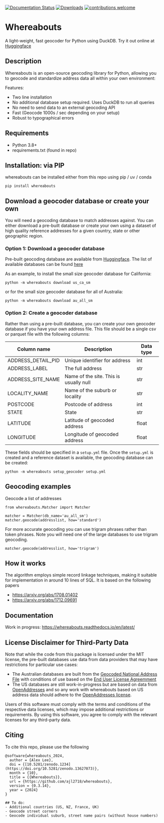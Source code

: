 [![Documentation Status](https://readthedocs.org/projects/whereabouts/badge/?version=latest)](http://whereabouts.readthedocs.io/en/latest/?badge=latest)
[![Downloads](https://pepy.tech/badge/whereabouts)](https://pepy.tech/project/whereabouts)
[![contributions welcome](https://img.shields.io/badge/contributions-welcome-brightgreen.svg?style=flat)](https://github.com/ajl2718/whereabouts/issues)

# Whereabouts
A light-weight, fast geocoder for Python using DuckDB. Try it out online at [Huggingface](https://huggingface.co/spaces/saunteringcat/whereabouts-geocoding)

## Description
Whereabouts is an open-source geocoding library for Python, allowing you to geocode and standardize address data all within your own environment:

Features:
- Two line installation
- No additional database setup required. Uses DuckDB to run all queries
- No need to send data to an external geocoding API
- Fast (Geocode 1000s / sec depending on your setup)
- Robust to typographical errors

## Requirements
- Python 3.8+
- requirements.txt (found in repo)

## Installation: via PIP

whereabouts can be installed either from this repo using pip / uv / conda

```
pip install whereabouts
```

## Download a geocoder database or create your own

You will need a geocoding database to match addresses against. You can either download a pre-built database or create your own using a dataset of high quality reference addresses for a given country, state or other geographic region.

### Option 1: Download a geocoder database

Pre-built geocoding database are available from [Huggingface](https://www.huggingface.co). The list of available databases can be found [here](https://huggingface.co/saunteringcat/whereabouts-db/tree/main)

As an example, to install the small size geocoder database for California:

```
python -m whereabouts download us_ca_sm
```

or for the small size geocoder database for all of Australia:

```
python -m whereabouts download au_all_sm
```

### Option 2: Create a geocoder database

Rather than using a pre-built database, you can create your own geocoder database if you have your own address file. This file should be a single csv or parquet file with the following columns:

| Column name | Description | Data type |
| ----------- | ----------- | --------- |
| ADDRESS_DETAIL_PID | Unique identifier for address | int |
| ADDRESS_LABEL | The full address | str |
| ADDRESS_SITE_NAME | Name of the site. This is usually null | str |
| LOCALITY_NAME | Name of the suburb or locality | str |
| POSTCODE | Postcode of address | int |
| STATE | State | str |
| LATITUDE | Latitude of geocoded address | float |
| LONGITUDE | Longitude of geocoded address | float |

These fields should be specified in a `setup.yml` file. Once the `setup.yml` is created and a reference dataset is available, the geocoding database can be created:

```
python -m whereabouts setup_geocoder setup.yml
```
## Geocoding examples

Geocode a list of addresses 
```
from whereabouts.Matcher import Matcher

matcher = Matcher(db_name='au_all_sm')
matcher.geocode(addresslist, how='standard')
```

For more accurate geocoding you can use trigram phrases rather than token phrases. Note you will need one of the large databases to use trigram geocoding.
```
matcher.geocode(addresslist, how='trigram')
```

## How it works
The algorithm employs simple record linkage techniques, making it suitable for implementation in around 10 lines of SQL. It is based on the following papers
- https://arxiv.org/abs/1708.01402
- https://arxiv.org/abs/1712.09691

## Documentation
Work in progress: https://whereabouts.readthedocs.io/en/latest/

## License Disclaimer for Third-Party Data
Note that while the code from this package is licensed under the MIT license, the pre-built databases use data from data providers that may have restrictions for particular use cases:

- The Australian databases are built from the [Geocoded National Address File](https://https://data.gov.au/data/dataset/geocoded-national-address-file-g-naf) with conditions of use based on the [End User License Agreemment](https://data.gov.au/dataset/ds-dga-e1a365fc-52f5-4798-8f0c-ed1d33d43b6d/distribution/dist-dga-0102be65-3781-42d9-9458-fdaf7170efed/details?q=previous%20gnaf)
- The US databases are still work-in-progress but are based on data from [OpenAddresses](https://openaddresses.io/) and so any work with whereabouts based on US address data should adhere to the [OpenAddresses license](https://github.com/openaddresses/openaddresses/blob/master/LICENSE).

Users of this software must comply with the terms and conditions of the respective data licenses, which may impose additional restrictions or requirements. By using this software, you agree to comply with the relevant licenses for any third-party data.

## Citing
To cite this repo, please use the following

```bibtext
@software{whereabouts_2024,
  author = {Alex Lee},
  doi = {[10.5281/zenodo.1234](https://doi.org/10.5281/zenodo.13627073)},
  month = {10},
  title = {{Whereabouts}},
  url = {https://github.com/ajl2718/whereabouts},
  version = {0.3.14},
  year = {2024}
}

## To do:
- Additional countries (US, NZ, France, UK)
- Geocode street corners
- Geocode individual suburb, street name pairs (without house numbers)
